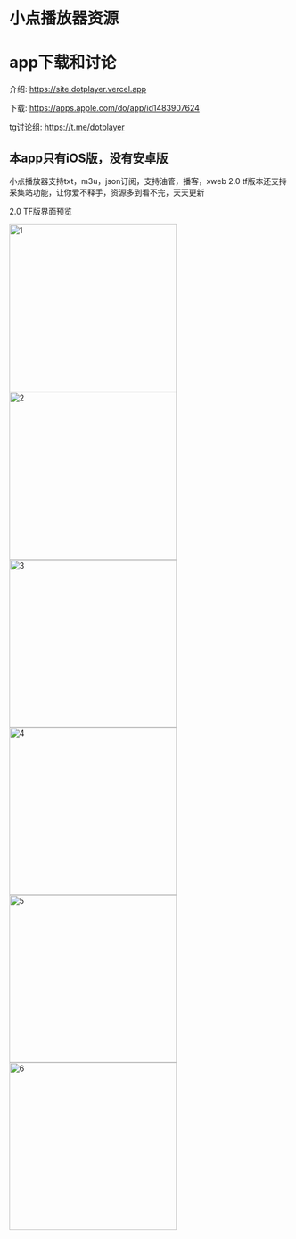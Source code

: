 # 小点播放器资源

# app下载和讨论

介绍: https://site.dotplayer.vercel.app

下载: https://apps.apple.com/do/app/id1483907624

tg讨论组: https://t.me/dotplayer

## 本app只有iOS版，没有安卓版

小点播放器支持txt，m3u，json订阅，支持油管，播客，xweb
2.0 tf版本还支持采集站功能，让你爱不释手，资源多到看不完，天天更新


2.0 TF版界面预览

<img src="https://github.com/m3u8playlist/dp/raw/master/IMG_8192.PNG" width = "300" alt="1" />
<img src="https://github.com/m3u8playlist/dp/raw/master/IMG_8193.PNG" width = "300" alt="2" />
<img src="https://github.com/m3u8playlist/dp/raw/master/IMG_8194.PNG" width = "300" alt="3" />
<img src="https://github.com/m3u8playlist/dp/raw/master/IMG_8195.PNG" width = "300" alt="4" />
<img src="https://github.com/m3u8playlist/dp/raw/master/IMG_8196.png" width = "300" alt="5" />
<img src="https://github.com/m3u8playlist/dp/raw/master/IMG_8197.PNG" width = "300" alt="6" />
